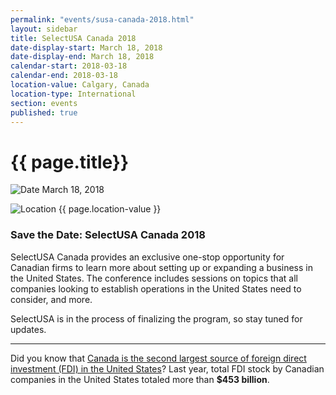 ```yaml
---
permalink: "events/susa-canada-2018.html"
layout: sidebar
title: SelectUSA Canada 2018
date-display-start: March 18, 2018
date-display-end: March 18, 2018
calendar-start: 2018-03-18
calendar-end: 2018-03-18
location-value: Calgary, Canada
location-type: International
section: events
published: true
---
```


# {{ page.title}}

![Date](https://google.github.io/material-design-icons/action/svg/design/ic_event_24px.svg "Date") March 18, 2018

![Location](http://google.github.io/material-design-icons/social/svg/design/ic_location_city_24px.svg "Location") {{ page.location-value }}

### Save the Date: SelectUSA Canada 2018

SelectUSA Canada provides an exclusive one-stop opportunity for Canadian firms to learn more about setting up or expanding a business in the United States. The conference includes sessions on topics that all companies looking to establish operations in the United States need to consider, and more. 

SelectUSA is in the process of finalizing the program, so stay tuned for updates.

---

Did you know that [Canada is the second largest source of foreign direct investment (FDI) in the United States](https://www.selectusa.gov/country-fact-sheet/united-states)? Last year, total FDI stock by Canadian companies in the United States totaled more than **$453 billion**.
